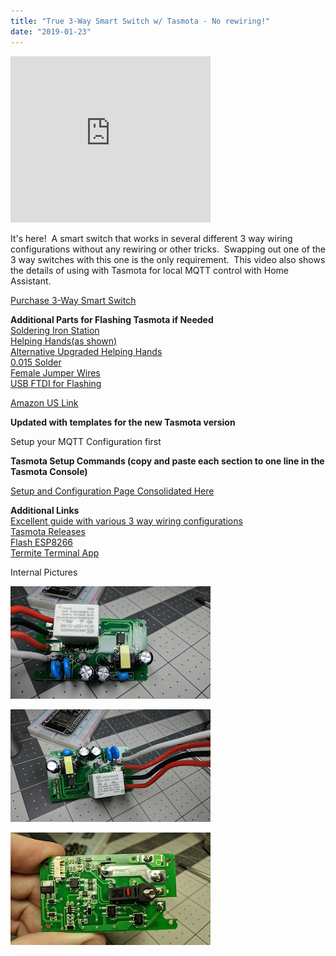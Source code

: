```yaml
---
title: "True 3-Way Smart Switch w/ Tasmota - No rewiring!"
date: "2019-01-23"
---
```


  

<iframe allowfullscreen data-thumbnail-src="https://i.ytimg.com/vi/9LIaDN7Nx2E/0.jpg" frameborder="0" height="266" src="https://www.youtube.com/embed/9LIaDN7Nx2E?feature=player_embedded" width="320"></iframe>

  
  
  
  
It's here!  A smart switch that works in several different 3 way wiring configurations without any rewiring or other tricks.  Swapping out one of the 3 way switches with this one is the only requirement.  This video also shows the details of using with Tasmota for local MQTT control with Home Assistant.  
  
[Purchase 3-Way Smart Switch](https://amzn.to/2LieyNh)  
  
**Additional Parts for Flashing Tasmota if Needed**  
[Soldering Iron Station](https://amzn.to/2DwJpiW)  
[Helping Hands(as shown)](https://amzn.to/2TqQZ3M)  
[Alternative Upgraded Helping Hands](https://amzn.to/2Q3tKhI)  
[0.015 Solder](https://amzn.to/2OQDd74)  
[Female Jumper Wires](https://amzn.to/2DcCiMX)  
[USB FTDI for Flashing](https://amzn.to/2Ke2V4W)  
  
[Amazon US Link](https://amzn.to/2LieyNh)  
  
**Updated with templates for the new Tasmota version**  
  
Setup your MQTT Configuration first  
  
**Tasmota Setup Commands (copy and paste each section to one line in the Tasmota Console)**  
  

[Setup and Configuration Page Consolidated Here](https://www.digiblur.com/p/treatlife-3-way-switch-ss01-ss02-setup.html)  
  
**Additional Links**  
[Excellent guide with various 3 way wiring configurations](https://www.easy-do-it-yourself-home-improvements.com/3-way-switch-wiring-diagram.html)  
[Tasmota Releases](https://github.com/arendst/Sonoff-Tasmota/releases)  
[Flash ESP8266](https://github.com/letscontrolit/ESPEasy/releases)  
[Termite Terminal App](https://www.compuphase.com/software_termite.htm)  
  
Internal Pictures  
  

[![](images/IMG_20190125_173850.jpg)](https://3.bp.blogspot.com/-SY3ixAhAvso/XEu7YLdC7qI/AAAAAAAD8r8/FtNVN0Xqon06MM0WTMw5d78Onr91cdKdgCLcBGAs/s1600/IMG_20190125_173850.jpg)

  

[![](images/IMG_20190125_173926.jpg)](https://2.bp.blogspot.com/-iFvZSI6aZrA/XEu7Zi80HOI/AAAAAAAD8sA/PP9e3VqcX9geGcW-rhy2uQ9c3syGpZofgCLcBGAs/s1600/IMG_20190125_173926.jpg)

  

[![](images/IMG_20190125_173940.jpg)](https://1.bp.blogspot.com/-15pihNTp4ug/XEu7bIRsUmI/AAAAAAAD8sE/my6T6YSPtU4357e2wCw-WVkPpJKgLCWTACLcBGAs/s1600/IMG_20190125_173940.jpg)

